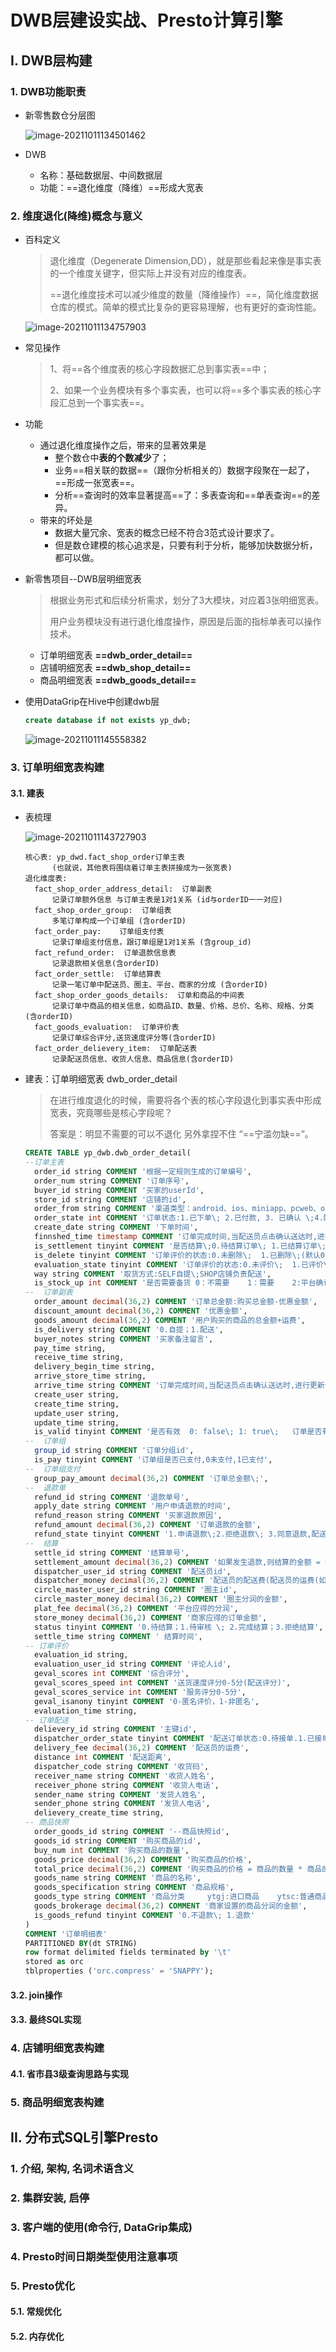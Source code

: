 # DWB层建设实战、Presto计算引擎

## I. DWB层构建

### 1. DWB功能职责

- 新零售数仓分层图

  ![image-20211011134501462](../../../../Users/JohnChow/Desktop/%E6%96%B0%E9%9B%B6%E5%94%AEday05--%E7%AC%94%E8%AE%B0+%E6%80%BB%E7%BB%93/Day05_DWB%E5%B1%82%E5%BB%BA%E8%AE%BE%E5%AE%9E%E6%88%98%E3%80%81Presto%E8%AE%A1%E7%AE%97%E5%BC%95%E6%93%8E.assets/image-20211011134501462.png)

- DWB

  - 名称：基础数据层、中间数据层
  - 功能：==退化维度（降维）==形成大宽表

### 2. 维度退化(降维)概念与意义

- 百科定义

  > 退化维度（Degenerate Dimension,DD），就是那些看起来像是事实表的一个维度关键字，但实际上并没有对应的维度表。
  >
  > ==退化维度技术可以减少维度的数量（降维操作）==，简化维度数据仓库的模式。简单的模式比复杂的更容易理解，也有更好的查询性能。

  ![image-20211011134757903](assets/image-20211011134757903.png)

- 常见操作

  > 1、将==各个维度表的核心字段数据汇总到事实表==中；
  >
  > 2、如果一个业务模块有多个事实表，也可以将==多个事实表的核心字段汇总到一个事实表==。

- 功能

  - 通过退化维度操作之后，带来的显著效果是
    - 整个数仓中**表的个数减少**了；
    - 业务==相关联的数据==（跟你分析相关的）数据字段聚在一起了，==形成一张宽表==。
    - 分析==查询时的效率显著提高==了：多表查询和==单表查询==的差异。
  - 带来的坏处是
    - 数据大量冗余、宽表的概念已经不符合3范式设计要求了。
    - 但是数仓建模的核心追求是，只要有利于分析，能够加快数据分析，都可以做。

- 新零售项目--DWB层明细宽表

  > 根据业务形式和后续分析需求，划分了3大模块，对应着3张明细宽表。
  >
  > 用户业务模块没有进行退化维度操作，原因是后面的指标单表可以操作技术。

  - 订单明细宽表 **==dwb_order_detail==**
  - 店铺明细宽表 **==dwb_shop_detail==**
  - 商品明细宽表 **==dwb_goods_detail==**

- 使用DataGrip在Hive中创建dwb层

  ```sql
  create database if not exists yp_dwb;
  ```

  ![image-20211011145558382](assets/image-20211011145558382.png)

### 3. 订单明细宽表构建

#### 3.1. 建表

- 表梳理

  ![image-20211011143727903](assets/image-20211011143727903.png)

  ```properties
  核心表: yp_dwd.fact_shop_order订单主表
  		(也就说，其他表将围绕着订单主表拼接成为一张宽表)
  退化维度表:
  	fact_shop_order_address_detail:  订单副表 
  		记录订单额外信息 与订单主表是1对1关系 (id与orderID一一对应) 
  	fact_shop_order_group:  订单组表 
  		多笔订单构成一个订单组 (含orderID)
  	fact_order_pay:    订单组支付表
  		记录订单组支付信息，跟订单组是1对1关系 (含group_id)
  	fact_refund_order:  订单退款信息表
  		记录退款相关信息(含orderID)		
  	fact_order_settle:  订单结算表
  		记录一笔订单中配送员、圈主、平台、商家的分成 (含orderID)
  	fact_shop_order_goods_details:  订单和商品的中间表
  		记录订单中商品的相关信息，如商品ID、数量、价格、总价、名称、规格、分类(含orderID)
  	fact_goods_evaluation:  订单评价表
  		记录订单综合评分,送货速度评分等(含orderID)        
  	fact_order_delievery_item:  订单配送表
  		记录配送员信息、收货人信息、商品信息(含orderID)
  ```

- 建表：订单明细宽表 dwb_order_detail

  > 在进行维度退化的时候，需要将各个表的核心字段退化到事实表中形成宽表，究竟哪些是核心字段呢？
  >
  > 答案是：明显不需要的可以不退化  另外拿捏不住  “==宁滥勿缺==”。

  ```sql
  CREATE TABLE yp_dwb.dwb_order_detail(
  --订单主表
    order_id string COMMENT '根据一定规则生成的订单编号', 
    order_num string COMMENT '订单序号', 
    buyer_id string COMMENT '买家的userId', 
    store_id string COMMENT '店铺的id', 
    order_from string COMMENT '渠道类型：android、ios、miniapp、pcweb、other', 
    order_state int COMMENT '订单状态:1.已下单\; 2.已付款, 3. 已确认 \;4.配送\; 5.已完成\; 6.退款\;7.已取消', 
    create_date string COMMENT '下单时间', 
    finnshed_time timestamp COMMENT '订单完成时间,当配送员点击确认送达时,进行更新订单完成时间,后期需要根据订单完成时间,进行自动收货以及自动评价', 
    is_settlement tinyint COMMENT '是否结算\;0.待结算订单\; 1.已结算订单\;', 
    is_delete tinyint COMMENT '订单评价的状态:0.未删除\;  1.已删除\;(默认0)', 
    evaluation_state tinyint COMMENT '订单评价的状态:0.未评价\;  1.已评价\;(默认0)', 
    way string COMMENT '取货方式:SELF自提\;SHOP店铺负责配送', 
    is_stock_up int COMMENT '是否需要备货 0：不需要    1：需要    2:平台确认备货  3:已完成备货 4平台已经将货物送至店铺 ', 
  --  订单副表
    order_amount decimal(36,2) COMMENT '订单总金额:购买总金额-优惠金额', 
    discount_amount decimal(36,2) COMMENT '优惠金额', 
    goods_amount decimal(36,2) COMMENT '用户购买的商品的总金额+运费', 
    is_delivery string COMMENT '0.自提；1.配送', 
    buyer_notes string COMMENT '买家备注留言', 
    pay_time string, 
    receive_time string, 
    delivery_begin_time string, 
    arrive_store_time string, 
    arrive_time string COMMENT '订单完成时间,当配送员点击确认送达时,进行更新订单完成时间,后期需要根据订单完成时间,进行自动收货以及自动评价', 
    create_user string, 
    create_time string, 
    update_user string, 
    update_time string, 
    is_valid tinyint COMMENT '是否有效  0: false\; 1: true\;   订单是否有效的标志',
  --  订单组
    group_id string COMMENT '订单分组id', 
    is_pay tinyint COMMENT '订单组是否已支付,0未支付,1已支付', 
  --  订单组支付
    group_pay_amount decimal(36,2) COMMENT '订单总金额\;', 
  --  退款单
    refund_id string COMMENT '退款单号', 
    apply_date string COMMENT '用户申请退款的时间', 
    refund_reason string COMMENT '买家退款原因', 
    refund_amount decimal(36,2) COMMENT '订单退款的金额', 
    refund_state tinyint COMMENT '1.申请退款\;2.拒绝退款\; 3.同意退款,配送员配送\; 4:商家同意退款,用户亲自送货 \;5.退款完成', 
  --  结算
    settle_id string COMMENT '结算单号',
    settlement_amount decimal(36,2) COMMENT '如果发生退款,则结算的金额 = 订单的总金额 - 退款的金额', 
    dispatcher_user_id string COMMENT '配送员id', 
    dispatcher_money decimal(36,2) COMMENT '配送员的配送费(配送员的运费(如果退货方式为1:则买家支付配送费))', 
    circle_master_user_id string COMMENT '圈主id', 
    circle_master_money decimal(36,2) COMMENT '圈主分润的金额', 
    plat_fee decimal(36,2) COMMENT '平台应得的分润', 
    store_money decimal(36,2) COMMENT '商家应得的订单金额', 
    status tinyint COMMENT '0.待结算；1.待审核 \; 2.完成结算；3.拒绝结算', 
    settle_time string COMMENT ' 结算时间', 
  -- 订单评价
    evaluation_id string,
    evaluation_user_id string COMMENT '评论人id',
    geval_scores int COMMENT '综合评分',
    geval_scores_speed int COMMENT '送货速度评分0-5分(配送评分)',
    geval_scores_service int COMMENT '服务评分0-5分',
    geval_isanony tinyint COMMENT '0-匿名评价，1-非匿名',
    evaluation_time string,
  -- 订单配送
    delievery_id string COMMENT '主键id',
    dispatcher_order_state tinyint COMMENT '配送订单状态:0.待接单.1.已接单,2.已到店.3.配送中 4.商家普通提货码完成订单.5.商家万能提货码完成订单。6，买家完成订单',
    delivery_fee decimal(36,2) COMMENT '配送员的运费',
    distance int COMMENT '配送距离',
    dispatcher_code string COMMENT '收货码',
    receiver_name string COMMENT '收货人姓名',
    receiver_phone string COMMENT '收货人电话',
    sender_name string COMMENT '发货人姓名',
    sender_phone string COMMENT '发货人电话',
    delievery_create_time string,
  -- 商品快照
    order_goods_id string COMMENT '--商品快照id', 
    goods_id string COMMENT '购买商品的id', 
    buy_num int COMMENT '购买商品的数量', 
    goods_price decimal(36,2) COMMENT '购买商品的价格', 
    total_price decimal(36,2) COMMENT '购买商品的价格 = 商品的数量 * 商品的单价 ', 
    goods_name string COMMENT '商品的名称', 
    goods_specification string COMMENT '商品规格', 
    goods_type string COMMENT '商品分类     ytgj:进口商品    ytsc:普通商品     hots爆品', 
    goods_brokerage decimal(36,2) COMMENT '商家设置的商品分润的金额',
    is_goods_refund tinyint COMMENT '0.不退款\; 1.退款'  
  )
  COMMENT '订单明细表'
  PARTITIONED BY(dt STRING)
  row format delimited fields terminated by '\t' 
  stored as orc 
  tblproperties ('orc.compress' = 'SNAPPY');
  ```

#### 3.2. join操作



#### 3.3. 最终SQL实现



### 4. 店铺明细宽表构建



#### 4.1. 省市县3级查询思路与实现



### 5. 商品明细宽表构建



## II. 分布式SQL引擎Presto

### 1. 介绍, 架构, 名词术语含义



### 2. 集群安装, 启停



### 3. 客户端的使用(命令行, DataGrip集成)



### 4. Presto时间日期类型使用注意事项



### 5. Presto优化

#### 5.1. 常规优化



#### 5.2. 内存优化


